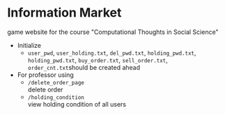 # Information Market
game website for the course "Computational Thoughts in Social Science" 

* Initialize
    * `user_pwd`, `user_holding.txt`, `del_pwd.txt`, `holding_pwd.txt`, `holding_pwd.txt`, `buy_order.txt`, `sell_order.txt`, `order_cnt.txt`should be created ahead
* For professor using
    * `/delete_order_page`  
        delete order
    * `/holding_condition`  
        view holding condition of all users
